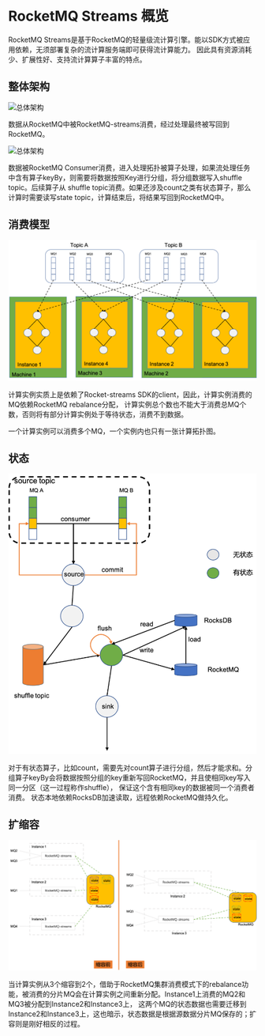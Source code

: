 # RocketMQ Streams 概览
RocketMQ Streams是基于RocketMQ的轻量级流计算引擎。能以SDK方式被应用依赖，无须部署复杂的流计算服务端即可获得流计算能力。
因此具有资源消耗少、扩展性好、支持流计算算子丰富的特点。

## 整体架构
![总体架构](../picture/33rocketmq-streams/总体-1.png)

数据从RocketMQ中被RocketMQ-streams消费，经过处理最终被写回到RocketMQ。

![总体架构](../picture/33rocketmq-streams/总体-2.png)

数据被RocketMQ Consumer消费，进入处理拓扑被算子处理，如果流处理任务中含有算子keyBy，则需要将数据按照Key进行分组，将分组数据写入shuffle topic。后续算子从
shuffle topic消费。如果还涉及count之类有状态算子，那么计算时需要读写state topic，计算结束后，将结果写回到RocketMQ中。


## 消费模型

![img_2.png](../picture/33rocketmq-streams/消费模型.png)

计算实例实质上是依赖了Rocket-streams SDK的client，因此，计算实例消费的MQ依赖RocketMQ rebalance分配，
计算实例总个数也不能大于消费总MQ个数，否则将有部分计算实例处于等待状态，消费不到数据。

一个计算实例可以消费多个MQ，一个实例内也只有一张计算拓扑图。

## 状态
![img_3.png](../picture/33rocketmq-streams/状态存储.png)

对于有状态算子，比如count，需要先对count算子进行分组，然后才能求和。分组算子keyBy会将数据按照分组的key重新写回RocketMQ，并且使相同key写入同一分区（这一过程称作shuffle），
保证这个含有相同key的数据被同一个消费者消费。 状态本地依赖RocksDB加速读取，远程依赖RocketMQ做持久化。


## 扩缩容

![img.png](../picture/33rocketmq-streams/RocketMQ-streams扩缩容.png)

当计算实例从3个缩容到2个，借助于RocketMQ集群消费模式下的rebalance功能，被消费的分片MQ会在计算实例之间重新分配。Instance1上消费的MQ2和MQ3被分配到Instance2和Instance3上，
这两个MQ的状态数据也需要迁移到Instance2和Instance3上，这也暗示，状态数据是根据源数据分片MQ保存的；扩容则是刚好相反的过程。

